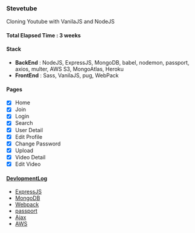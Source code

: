 ### Stevetube

Cloning Youtube with VanilaJS and NodeJS

#### Total Elapsed Time : 3 weeks

#### Stack

- **BackEnd** : NodeJS, ExpressJS, MongoDB, babel, nodemon, passport, axios, multer, AWS S3, MongoAtlas, Heroku
- **FrontEnd** : Sass, VanilaJS, pug, WebPack

#### Pages

- [x] Home
- [x] Join
- [x] Login
- [x] Search
- [x] User Detail
- [x] Edit Profile
- [x] Change Password
- [x] Upload
- [x] Video Detail
- [x] Edit Video

#### [DevlopmentLog](https://hardworkingcoder.wordpress.com/category/youtubeclone/)

- [ExpressJS](https://hardworkingcoder.wordpress.com/?s=fullstack+expressjs)
- [MongoDB](https://hardworkingcoder.wordpress.com/?s=fullstack+mongodb)
- [Webpack](https://hardworkingcoder.wordpress.com/?s=fullstack+webpack+Styling)
- [passport](https://hardworkingcoder.wordpress.com/?s=fullstack+authenticaition)
- [Ajax](https://hardworkingcoder.wordpress.com/?s=fullstack+ajax)
- [AWS](https://hardworkingcoder.wordpress.com/?s=fullstack+aws)
